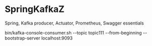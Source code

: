 # SpringKafkaZ
Spring, Kafka producer, Actuator, Prometheus, Swagger essentials

bin/kafka-console-consumer.sh --topic topic111 --from-beginning --bootstrap-server localhost:9093

